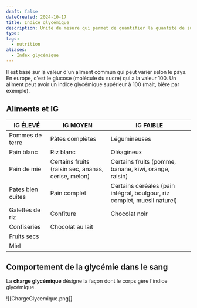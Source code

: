 ```yaml
---
draft: false
dateCreated: 2024-10-17
title: Indice glycémique
description: Unité de mesure qui permet de quantifier la quantité de sucre subsidiaire d'un aliment dans le sang 2 heures après son ingestion
type: 
tags:
  - nutrition
aliases:
  - Index glycémique
---
```

Il est basé sur la valeur d'un aliment commun qui peut varier selon le pays. En europe, c'est le glucose (molécule du sucre) qui a la valeur 100. Un aliment peut avoir un indice glycémique supérieur à 100 (malt, bière par exemple).

## Aliments et IG
| IG ÉLEVÉ          | IG MOYEN                                            | IG FAIBLE                                                                |
| ----------------- | --------------------------------------------------- | ------------------------------------------------------------------------ |
| Pommes de terre   | Pâtes complètes                                     | Légumineuses                                                             |
| Pain blanc        | Riz blanc                                           | Oléagineux                                                               |
| Pain de mie       | Certains fruits (raisin sec, ananas, cerise, melon) | Certains fruits (pomme, banane, kiwi, orange, raisin)                    |
| Pates bien cuites | Pain complet                                        | Certains céréales (pain intégral, boulgour, riz complet, muesli naturel) |
| Galettes de riz   | Confiture                                           | Chocolat noir                                                            |
| Confiseries       | Chocolat au lait                                    |                                                                          |
| Fruits secs       |                                                     |                                                                          |
| Miel              |                                                     |                                                                          |

## Comportement de la glycémie dans le sang

La **charge glycémique** désigne la façon dont le corps gère l'indice glycémique. 

![[ChargeGlycemique.png]]